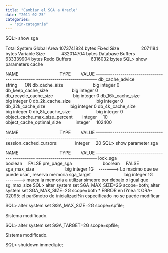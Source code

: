 ```yaml
---
title: "Cambiar el SGA a Oracle"
date: "2011-02-25"
categories: 
  - "sin-categoria"
---
```


SQL> show sga

Total System Global Area 1073741824 bytes Fixed Size                  2071184 bytes Variable Size             432014704 bytes Database Buffers          633339904 bytes Redo Buffers                6316032 bytes SQL> show parameters cache

NAME                                 TYPE        VALUE ------------------------------------ ----------- ------------------------------ db\_cache\_advice                      string      ON db\_cache\_size                        big integer 0 db\_keep\_cache\_size                   big integer 0 db\_recycle\_cache\_size                big integer 0 db\_16k\_cache\_size                    big integer 0 db\_2k\_cache\_size                     big integer 0 db\_32k\_cache\_size                    big integer 0 db\_4k\_cache\_size                     big integer 0 db\_8k\_cache\_size                     big integer 0 object\_cache\_max\_size\_percent        integer     10 object\_cache\_optimal\_size            integer     102400

NAME                                 TYPE        VALUE ------------------------------------ ----------- ------------------------------ session\_cached\_cursors               integer     20 SQL> show parameter sga

NAME                                 TYPE        VALUE ------------------------------------ ----------- ------------------------------ lock\_sga                             boolean     FALSE pre\_page\_sga                         boolean     FALSE sga\_max\_size                         big integer 1G    -------> Lo maximo que se puede usar , reserva memoria sga\_target                           big integer 1G         -------> marca la memoria a utilizar simepre por debajo o igual que sg\_max\_size SQL> alter system set SGA\_MAX\_SIZE=2G scope=both; alter system set SGA\_MAX\_SIZE=2G scope=both \* ERROR en lÝnea 1: ORA-02095: el parßmetro de inicializaci¾n especificado no se puede modificar

SQL> alter system set SGA\_MAX\_SIZE=2G scope=spfile;

Sistema modificado.

SQL> alter system set SGA\_TARGET=2G scope=spfile;

Sistema modificado.

SQL> shutdown immediate;
